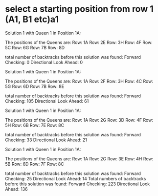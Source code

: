 # select a starting position from row 1 (A1, B1 etc)a1

Solution 1 with Queen 1 in Position 1A:

The positions of the Queens are:
Row: 1A
Row: 2E
Row: 3H
Row: 4F
Row: 5C
Row: 6G
Row: 7B
Row: 8D


total number of backtracks before this solution was found:
Forward Checking:  0
Directional Look Ahead:  0

Solution 1 with Queen 1 in Position 1A:

The positions of the Queens are:
Row: 1A
Row: 2F
Row: 3H
Row: 4C
Row: 5G
Row: 6D
Row: 7B
Row: 8E


total number of backtracks before this solution was found:
Forward Checking:  105
Directional Look Ahead:  61

Solution 1 with Queen 1 in Position 1A:

The positions of the Queens are:
Row: 1A
Row: 2G
Row: 3D
Row: 4F
Row: 5H
Row: 6B
Row: 7E
Row: 8C


total number of backtracks before this solution was found:
Forward Checking:  33
Directional Look Ahead:  21

Solution 1 with Queen 1 in Position 1A:

The positions of the Queens are:
Row: 1A
Row: 2G
Row: 3E
Row: 4H
Row: 5B
Row: 6D
Row: 7F
Row: 8C


total number of backtracks before this solution was found:
Forward Checking:  25
Directional Look Ahead:  14
Total numbers of backtracks before this solution was found:
Forward Checking: 223
Directional Look Ahead: 136
